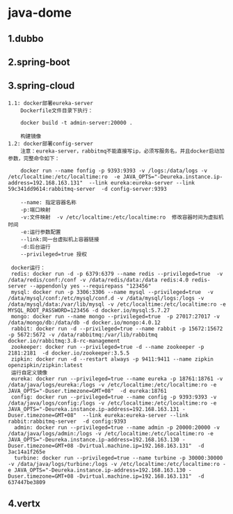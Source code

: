 # java-dome
  ## 1.dubbo
  ## 2.spring-boot
  ## 3.spring-cloud
    1.1: docker部署eureka-server
        Dockerfile文件目录下执行：
        
        docker build -t admin-server:20000 .
        
        构建镜像
    1.2: docker部署config-server
        注意：eureka-server，rabbitmq不能直接写ip，必须写服务名，并且docker启动加参数，完整命令如下：  
                
        docker run --name fonfig -p 9393:9393 -v /logs:/data/logs -v /etc/localtime:/etc/localtime:ro  -e JAVA_OPTS="-Deureka.instance.ip-address=192.168.163.131"  --link eureka:eureka-server --link 59c341dd9614:rabbitmq-server  -d config-server:9393
     
        --name: 指定容器名称
        -p:端口映射
        -v:文件映射  -v /etc/localtime:/etc/localtime:ro  修改容器时间为虚拟机时间
        -e:运行参数配置
        --link:同一台虚拟机上容器链接
        -d:后台运行
        --privileged=true 授权
        
     docker运行：
     redis: docker run -d -p 6379:6379 --name redis --privileged=true  -v /data/redis/conf:/conf -v /data/redis/data:/data redis:4.0 redis-server --appendonly yes --requirepass "123456"
     mysql: docker run -p 3306:3306 --name mysql --privileged=true  -v /data/mysql/conf:/etc/mysql/conf.d -v /data/mysql/logs:/logs -v /data/mysql/data:/var/lib/mysql -v /etc/localtime:/etc/localtime:ro -e MYSQL_ROOT_PASSWORD=123456 -d docker.io/mysql:5.7.27
     mongo: docker run --name mongo --privileged=true  -p 27017:27017 -v /data/mongo/db:/data/db -d docker.io/mongo:4.0.12
     rabbit: docker run -d --privileged=true --name rabbit -p 15672:15672 -p 5672:5672 -v /data/rabbitmq:/var/lib/rabbitmq docker.io/rabbitmq:3.8-rc-management
     zookeeper: docker run --privileged=true -d --name zookeeper -p 2181:2181  -d docker.io/zookeeper:3.5.5 
     zipkin: docker run -d --restart always -p 9411:9411 --name zipkin openzipkin/zipkin:latest
     运行自定义镜像
     eureka: docker run --privileged=true --name eureka -p 18761:18761 -v /data/java/logs/eureka:/logs -v /etc/localtime:/etc/localtime:ro -e JAVA_OPTS="-Duser.timezone=GMT+08"  -d eureka:18761
     config: docker run --privileged=true --name config -p 9393:9393 -v /data/java/logs/config:/logs -v /etc/localtime:/etc/localtime:ro -e JAVA_OPTS="-Deureka.instance.ip-address=192.168.163.131 -Duser.timezone=GMT+08"  --link eureka:eureka-server --link rabbit:rabbitmq-server  -d config:9393
      admin: docker run --privileged=true --name admin -p 20000:20000 -v /data/java/logs/admin:/logs -v /etc/localtime:/etc/localtime:ro -e JAVA_OPTS="-Deureka.instance.ip-address=192.168.163.130 -Duser.timezone=GMT+08 -Dvirtual.machine.ip=192.168.163.131"  -d 3ac14a1f265e
      turbine: docker run --privileged=true --name turbine -p 30000:30000 -v /data/java/logs/turbine:/logs -v /etc/localtime:/etc/localtime:ro -e JAVA_OPTS="-Deureka.instance.ip-address=192.168.163.130 -Duser.timezone=GMT+08 -Dvirtual.machine.ip=192.168.163.131"  -d 637447be3809

  ## 4.vertx